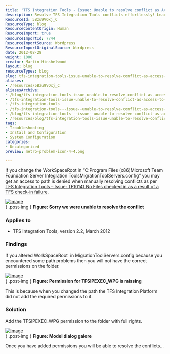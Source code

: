 ```yaml
---
title: 'TFS Integration Tools - Issue: Unable to resolve conflict as Access to the path is denied'
description: Resolve TFS Integration Tools conflicts effortlessly! Learn how to fix 'Access to the path is denied' errors by adjusting permissions in your configuration.
ResourceId: 5Bzu9VOxj_C
ResourceType: blog
ResourceContentOrigin: Human
ResourceImport: true
ResourceImportId: 7744
ResourceImportSource: Wordpress
ResourceImportOriginalSource: Wordpress
date: 2012-08-28
weight: 1000
creator: Martin Hinshelwood
layout: blog
resourceTypes: blog
slug: tfs-integration-tools-issue-unable-to-resolve-conflict-as-access-to-the-path-is-denied
aliases:
- /resources/5Bzu9VOxj_C
aliasesArchive:
- /blog/tfs-integration-tools-issue-unable-to-resolve-conflict-as-access-to-the-path-is-denied
- /tfs-integration-tools-issue-unable-to-resolve-conflict-as-access-to-the-path-is-denied
- /tfs-integration-tools
- /tfs-integration-tools---issue--unable-to-resolve-conflict-as-access-to-the-path-is-denied
- /blog/tfs-integration-tools---issue--unable-to-resolve-conflict-as-access-to-the-path-is-denied
- /resources/blog/tfs-integration-tools-issue-unable-to-resolve-conflict-as-access-to-the-path-is-denied
tags:
- Troubleshooting
- Install and Configuration
- System Configuration
categories:
- Uncategorized
preview: metro-problem-icon-4-4.png

---
```

If you change the WorkSpaceRoot in “C:Program Files (x86)Microsoft Team Foundation Server Integration ToolsMigrationToolServers.config” you may get an access to path is denied when manually resolving conflicts as per [TFS Integration Tools – Issue: TF10141 No Files checked in as a result of a TFS check-in failure](http://blog.hinshelwood.com/tfs-integration-tools-issue-tf10141-no-files-checked-in-as-a-result-of-a-tfs-check-in-failure/).

[![image](images/image_thumb106-1-1.png "image")](http://blog.hinshelwood.com/files/2012/08/image107.png)  
{ .post-img }
**Figure: Sorry we were unable to resolve the conflict**

### Applies to

- TFS Integration Tools, version 2.2, March 2012

### Findings

If you altered WorkSpaceRoot  in MigrationToolServers.config because you encountered some path problems then you will not have the correct permissions on the folder.

[![image](images/image_thumb107-2-2.png "image")](http://blog.hinshelwood.com/files/2012/08/image108.png)  
{ .post-img }
**Figure: Permission for TFSIPEXEC_WPG is missing**

This is because when you changed the path the TFS Integration Platform did not add the required permissions to it.

### Solution

Add the TFSIPEXEC_WPG permission to the folder with full rights.

[![image](images/image_thumb108-3-3.png "image")](http://blog.hinshelwood.com/files/2012/08/image109.png)  
{ .post-img }
**Figure: Model dialog galore**

Once you have added permissions you will be able to resolve the conflicts…
